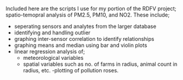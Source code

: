 Included here are the scripts I use for my portion of the RDFV project; spatio-temopral analysis of PM2.5, PM10, and NO2.
These include;
  - seperating sensors and analytes from the larger database
  - identifying and handling outlier
  - graphing inter-sensor correlation to identify relationships
  - graphing means and median using bar and violin plots
  - linear regression analysis of;
      - meteorological variables
      - spatial variables such as no. of farms in radius, animal count in radius, etc.
  -plotting of pollution roses.    
